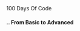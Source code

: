 <html lang="en">
<head>
    
</head>
<body>
            100 Days Of Code
    <h4>
        ..  From Basic to Advanced
    </h4>
</body>
</html>
